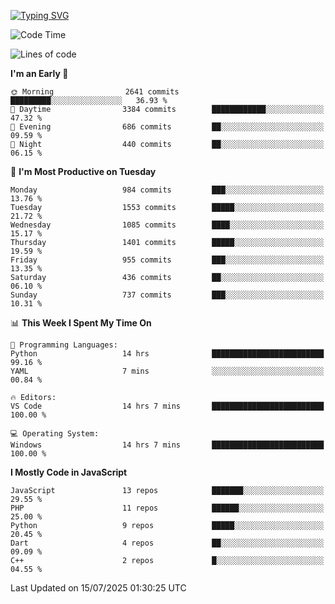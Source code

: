 [![Typing SVG](https://readme-typing-svg.demolab.com?font=Fira+Code&pause=1000&color=F7F7F7&random=false&width=435&lines=Hi+%F0%9F%91%8B%2C+I'm+Rafiu+Sidqi;Junior+Backend+Developer)](https://git.io/typing-svg)
<!--START_SECTION:waka-->
![Code Time](http://img.shields.io/badge/Code%20Time-800%20hrs%2041%20mins-blue)

![Lines of code](https://img.shields.io/badge/From%20Hello%20World%20I%27ve%20Written-2.5%20million%20lines%20of%20code-blue)

**I'm an Early 🐤** 

```text
🌞 Morning                2641 commits        █████████░░░░░░░░░░░░░░░░   36.93 % 
🌆 Daytime                3384 commits        ████████████░░░░░░░░░░░░░   47.32 % 
🌃 Evening                686 commits         ██░░░░░░░░░░░░░░░░░░░░░░░   09.59 % 
🌙 Night                  440 commits         ██░░░░░░░░░░░░░░░░░░░░░░░   06.15 % 
```
📅 **I'm Most Productive on Tuesday** 

```text
Monday                   984 commits         ███░░░░░░░░░░░░░░░░░░░░░░   13.76 % 
Tuesday                  1553 commits        █████░░░░░░░░░░░░░░░░░░░░   21.72 % 
Wednesday                1085 commits        ████░░░░░░░░░░░░░░░░░░░░░   15.17 % 
Thursday                 1401 commits        █████░░░░░░░░░░░░░░░░░░░░   19.59 % 
Friday                   955 commits         ███░░░░░░░░░░░░░░░░░░░░░░   13.35 % 
Saturday                 436 commits         ██░░░░░░░░░░░░░░░░░░░░░░░   06.10 % 
Sunday                   737 commits         ███░░░░░░░░░░░░░░░░░░░░░░   10.31 % 
```


📊 **This Week I Spent My Time On** 

```text
💬 Programming Languages: 
Python                   14 hrs              █████████████████████████   99.16 % 
YAML                     7 mins              ░░░░░░░░░░░░░░░░░░░░░░░░░   00.84 % 

🔥 Editors: 
VS Code                  14 hrs 7 mins       █████████████████████████   100.00 % 

💻 Operating System: 
Windows                  14 hrs 7 mins       █████████████████████████   100.00 % 
```

**I Mostly Code in JavaScript** 

```text
JavaScript               13 repos            ███████░░░░░░░░░░░░░░░░░░   29.55 % 
PHP                      11 repos            ██████░░░░░░░░░░░░░░░░░░░   25.00 % 
Python                   9 repos             █████░░░░░░░░░░░░░░░░░░░░   20.45 % 
Dart                     4 repos             ██░░░░░░░░░░░░░░░░░░░░░░░   09.09 % 
C++                      2 repos             █░░░░░░░░░░░░░░░░░░░░░░░░   04.55 % 
```




 Last Updated on 15/07/2025 01:30:25 UTC
<!--END_SECTION:waka-->
